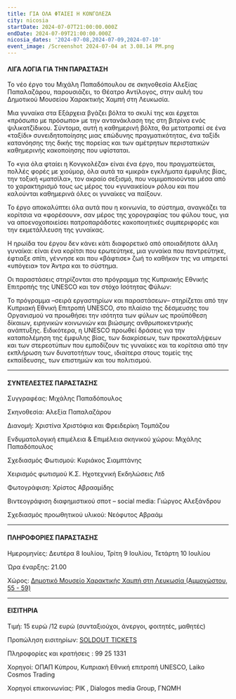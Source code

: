 ```yaml
---
title: ΓΙΑ ΟΛΑ ΦΤΑΙΕΙ Η ΚΟΝΓΟΛΕΖΑ
city: nicosia
startDate: 2024-07-07T21:00:00.000Z
endDate: 2024-07-09T21:00:00.000Z
nicosia_dates: '2024-07-08,2024-07-09,2024-07-10'
event_image: /Screenshot 2024-07-04 at 3.08.14 PM.png
---
```


#### ΛΙΓΑ ΛΟΓΙΑ ΓΙΑ ΤΗΝ ΠΑΡΑΣΤΑΣΗ

Το νέο έργο του Μιχάλη Παπαδόπουλου σε σκηνοθεσία Αλεξίας Παπαλαζάρου, παρουσιάζει, το Θέατρο Αντίλογος, στην αυλή του Δημοτικού Μουσείου Χαρακτικής Χαμπή στη Λευκωσία.

Μια γυναίκα στα Εξάρχεια βγάζει βόλτα το σκυλί της και έρχεται «πρόσωπο με πρόσωπο» με την αντανάκλαση της στη βιτρίνα ενός ψιλικατζίδικου. Σύντομα, αυτή η καθημερινή βόλτα, θα μετατραπεί σε ένα «ταξίδι» συνειδητοποίησης μιας επώδυνης πραγματικότητας, ένα ταξίδι κατανόησης της δικής της πορείας και των αμέτρητων περιστατικών καθημερινής κακοποίησης που υφίσταται.

Το «για όλα φταίει η Κονγκολέζα» είναι ένα έργο, που πραγματεύεται, πολλές φορές με χιούμορ, όλα αυτά τα «μικρά» εγκλήματα έμφυλης βίας, την τοξική «ματσίλα», τον ακραίο σεξισμό, που νομιμοποιούνται μέσα από το χαρακτηρισμό τους ως μέρος του «γυναικείου» ρόλου και που καλούνται καθημερινά όλες οι γυναίκες να παίξουν.

Το έργο αποκαλύπτει όλα αυτά που η κοινωνία, το σύστημα, αναγκάζει τα κορίτσια να «φορέσουν», σαν μέρος της χορογραφίας του φύλου τους, για να αποενοχοποιείσει πατροπαράδοτες κακοποιητικές συμπεριφορές και την εκμετάλλευση της γυναίκας.

Η ηρωίδα του έργου δεν κάνει κάτι διαφορετικό από οποιαδήποτε άλλη γυναίκα: είναι ένα κορίτσι που ερωτεύτηκε, μια γυναίκα που παντρεύτηκε, έφτιαξε σπίτι, γέννησε και που «βάφτισε» ζωή το καθήκον της να υπηρετεί «υπόγεια» τον Άντρα και το σύστημα.

Οι παραστάσεις στηρίζονται στο πρόγραμμα της Κυπριακής Εθνικής Επιτροπής της UNESCO και τον στόχο Ισότητας Φύλων:

Το πρόγραμμα –σειρά εργαστηρίων και παραστάσεων– στηρίζεται από την Κυπριακή Εθνική Επιτροπή UNESCO, στο πλαίσιο της δέσμευσης του Οργανισμού να προωθήσει την ισότητα των φύλων ως προϋπόθεση δίκαιων, ειρηνικών κοινωνιών και βιώσιμης ανθρωποκεντρικής ανάπτυξης. Ειδικότερα, η UNESCO προωθεί δράσεις για την καταπολέμηση της έμφυλης βίας, των διακρίσεων, των προκαταλήψεων και των στερεοτύπων που εμποδίζουν τις γυναίκες και τα κορίτσια από την εκπλήρωση των δυνατοτήτων τους, ιδιαίτερα στους τομείς της εκπαίδευσης, των επιστημών και του πολιτισμού.

***

#### ΣΥΝΤΕΛΕΣΤΕΣ ΠΑΡΑΣΤΑΣΗΣ

Συγγραφέας: Μιχάλης Παπαδόπουλος

Σκηνοθεσία: Αλεξία Παπαλαζάρου

Διανομή: Χριστίνα Χριστόφια και Φρειδερίκη Τομπάζου

Ενδυματολογική επιμέλεια & Επιμέλεια σκηνικού χώρου: Μιχάλης Παπαδόπουλος

Σχεδιασμός Φωτισμού: Κυριάκος Σιαμπτάνης

Χειρισμός φωτισμού Κ.Σ. Ηχοτεχνική Εκδηλώσεις Λτδ

Φωτογράφιση: Χρίστος Αβρααμίδης

Βιντεογράφιση διαφημιστικού σποτ – social media: Γιώργος Αλεξάνδρου

Σχεδιασμός προωθητικού υλικού: Νεόφυτος Αβραάμ

***

#### ΠΛΗΡΟΦΟΡΙΕΣ ΠΑΡΑΣΤΑΣΗΣ

Ημερομηνίες:  Δευτέρα 8 Ιουλίου, Τρίτη 9 Ιουλίου, Τετάρτη 10 Ιουλίου

Ώρα έναρξης: 21.00

Χώρος: [Δημοτικό Μουσείο Χαρακτικής Χαμπή στη Λευκωσία (Αμμοχώστου, 55 - 59)](https://www.google.com/maps/place/HAMBIS+MUNICIPAL+MUSEUM+OF+PRINTMAKING/@35.1748508,33.3676303,17z/data=!3m1!4b1!4m6!3m5!1s0x14de171f4074bce7:0x4428dc6736972813!8m2!3d35.1748508!4d33.3702106!16s%2Fg%2F11h8ggndgr?entry=ttu)

***

#### ΕΙΣΙΤΗΡΙΑ

Τιμή: 15 ευρώ /12 ευρώ (συνταξιούχοι, άνεργοι, φοιτητές, μαθητές)

Προπώληση εισιτηρίων: [SOLDOUT TICKETS](https://www.soldoutticketbox.com/event/gia-ola-fteei-i-kongoleza-antilogos-2024?lang=el\&utm_source=homearticles\&utm_medium=banner\&utm_campaign=bannercampaign)

Πληροφορίες και κρατήσεις : 99 25 1331

Χορηγοί: ΟΠΑΠ Κύπρου, Κυπριακή Εθνική επιτροπή UNESCO, Laiko Cosmos Trading

Χορηγοί επικοινωνίας: ΡΙΚ , Dialogos media Group, ΓΝΩΜΗ
